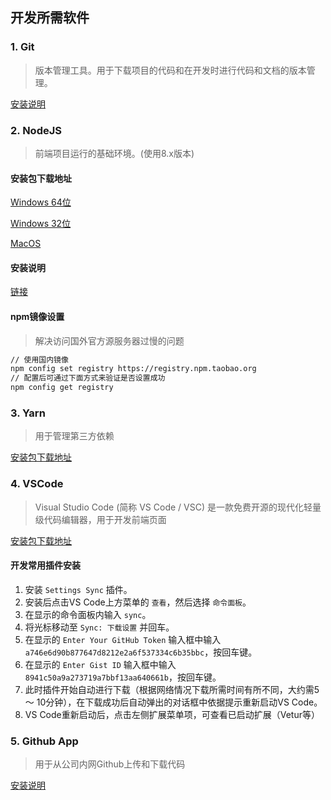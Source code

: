 ## 开发所需软件

### 1. Git

> 版本管理工具。用于下载项目的代码和在开发时进行代码和文档的版本管理。

  [安装说明](https://git-scm.com/book/zh/v2/%E8%B5%B7%E6%AD%A5-%E5%AE%89%E8%A3%85-Git)

### 2. NodeJS

> 前端项目运行的基础环境。(使用8.x版本)

#### 安装包下载地址

  [Windows 64位](https://nodejs.org/dist/latest-v8.x/node-v8.15.0-x64.msi)
  
  [Windows 32位](https://nodejs.org/dist/latest-v8.x/node-v8.15.0-x86.msi)
  
  [MacOS](https://nodejs.org/dist/latest-v8.x/node-v8.15.0.pkg)

#### 安装说明
  
  [链接](http://www.runoob.com/nodejs/nodejs-install-setup.html)

#### npm镜像设置

> 解决访问国外官方源服务器过慢的问题

``` bash
// 使用国内镜像
npm config set registry https://registry.npm.taobao.org
// 配置后可通过下面方式来验证是否设置成功
npm config get registry
```

### 3. Yarn

> 用于管理第三方依赖

  [安装包下载地址](https://yarnpkg.com/lang/zh-hans/docs/install/)

### 4. VSCode

> Visual Studio Code (简称 VS Code / VSC) 是一款免费开源的现代化轻量级代码编辑器，用于开发前端页面

  [安装包下载地址](https://code.visualstudio.com/download)
  
#### 开发常用插件安装

  1. 安装 `Settings Sync` 插件。
  2. 安装后点击VS Code上方菜单的 `查看`，然后选择 `命令面板`。
  3. 在显示的命令面板内输入 `sync`。
  4. 将光标移动至 `Sync: 下载设置` 并回车。
  5. 在显示的 `Enter Your GitHub Token` 输入框中输入 `a746e6d90b877647d8212e2a6f537334c6b35bbc`，按回车键。
  6. 在显示的 `Enter Gist ID` 输入框中输入 `8941c50a9a273719a7bbf13aa640661b`，按回车键。
  7. 此时插件开始自动进行下载（根据网络情况下载所需时间有所不同，大约需5 ～ 10分钟），在下载成功后自动弹出的对话框中依据提示重新启动VS Code。
  8. VS Code重新启动后，点击左侧扩展菜单项，可查看已启动扩展（Vetur等）

### 5. Github App

> 用于从公司内网Github上传和下载代码

[安装说明](https://w3.ibm.com/help/#/article/github_ent_ibm/github_setup?requestedTopicId=github_ibm)